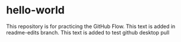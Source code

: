 # hello-world
This repository is for practicing the GitHub Flow.
This text is added in readme-edits branch.
This text is added to test github desktop pull
